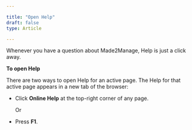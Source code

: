 ```yaml
---

title: "Open Help"
draft: false
type: Article

---
```


Whenever you have a question about Made2Manage, Help is just a click away.

**To open Help**

There are two ways to open Help for an active page. The Help for that active page appears in a new tab of the browser:

- Click **Online Help** at the top-right corner of any page.

    Or

- Press **F1**.

​